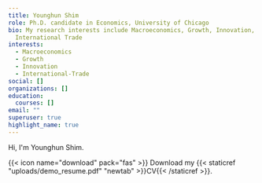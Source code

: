 ```yaml
---
title: Younghun Shim
role: Ph.D. candidate in Economics, University of Chicago
bio: My research interests include Macroeconomics, Growth, Innovation, and
  International Trade
interests:
  - Macroeconomics
  - Growth
  - Innovation
  - International-Trade
social: []
organizations: []
education:
  courses: []
email: ""
superuser: true
highlight_name: true
---
```

Hi, I'm Younghun Shim. 

{{< icon name="download" pack="fas" >}} Download my {{< staticref "uploads/demo_resume.pdf" "newtab" >}}CV{{< /staticref >}}.